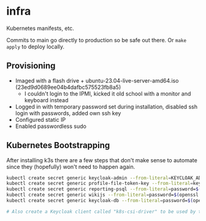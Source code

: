 # infra

Kubernetes manifests, etc.

Commits to main go directly to production so be safe out there.
Or `make apply` to deploy locally.


## Provisioning

- Imaged with a flash drive + ubuntu-23.04-live-server-amd64.iso (23ed9d0689ee04b4dafbc575523fb8a5)
  - I couldn't login to the IPMI, kicked it old school with a monitor and keyboard instead
- Logged in with temporary password set during installation, disabled ssh login with passwords, added own ssh key
- Configured static IP
- Enabled passwordless sudo


## Kubernetes Bootstrapping

After installing k3s there are a few steps that don't make sense to automate since they (hopefully) won't need to happen again.

```bash
kubectl create secret generic keycloak-admin --from-literal=KEYCLOAK_ADMIN_PASSWORD=$(openssl rand -base64 16)
kubectl create secret generic profile-file-token-key --from-literal=key=$(openssl rand -base64 32)
kubectl create secret generic reporting-psql --from-literal=password=$(openssl rand -base64 24)
kubectl create secret generic wikijs --from-literal=password=$(openssl rand -base64 24)
kubectl create secret generic keycloak-db --from-literal=password=$(openssl rand -base64 24)

# Also create a Keycloak client called "k8s-csi-driver" to be used by the CSI driver: kubectl create secret generic keycloak-csi-driver-creds --from-literal=password=$CLIENT_SECRET
```
